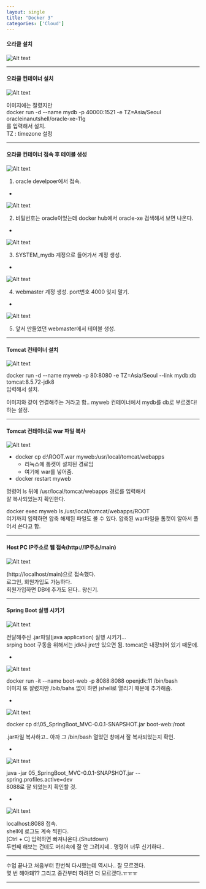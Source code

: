 ```yaml
---
layout: single
title: "Docker 3"
categories: ['Cloud']
---
```


#### 오라클 설치
   
![Alt text](/assets/images/cloud/docker/docker27.jpg)  
   
***
#### 오라클 컨테이너 설치
   
![Alt text](/assets/images/cloud/docker/docker28.jpg)  
   
이미지에는 잘렸지만   
docker run -d --name mydb -p 40000:1521 -e TZ=Asia/Seoul oracleinanutshell/oracle-xe-11g   
를 입력해서 설치.   
TZ : timezone 설정

***

#### 오라클 컨테이너 접속 후 테이블 생성
![Alt text](/assets/images/cloud/docker/docker29.jpg)  
   
1) oracle develpoer에서 접속.   
   
-
   
![Alt text](/assets/images/cloud/docker/docker30.jpg)  
   
2) 비밀번호는 oracle이었는데 docker hub에서 oracle-xe 검색해서 보면 나온다.
   
-
   
![Alt text](/assets/images/cloud/docker/docker31.jpg)  
   
3) SYSTEM_mydb 계정으로 들어가서 계정 생성.
   
-
   
![Alt text](/assets/images/cloud/docker/docker32.jpg)  
   
4) webmaster 계정 생성. port번호 4000 잊지 말기.
   
-
   
![Alt text](/assets/images/cloud/docker/docker33.jpg)  

5) 앞서 만들었던 webmaster에서 테이블 생성.
   
***

#### Tomcat 컨테이너 설치
   
![Alt text](/assets/images/cloud/docker/docker34.jpg)  
   
docker run -d --name myweb -p 80:8080 -e TZ=Asia/Seoul --link mydb:db tomcat:8.5.72-jdk8   
입력해서 설치.   
   
이미지와 같이 연결해주는 거라고 함..
myweb 컨테이너에서 mydb를 db로 부르겠다! 하는 설정.
   
*** 

#### Tomcat 컨테이너로 war 파일 복사
   
![Alt text](/assets/images/cloud/docker/docker35.jpg)  
   
* docker cp d:\ROOT.war myweb:/usr/local/tomcat/webapps
    * 리눅스에 톰캣이 설치된 경로임
    * 여기에 war를 넣어줌.
* docker restart myweb
   
명령어 ls 뒤에 /usr/local/tomcat/webapps 경로를 입력해서   
잘 복사되었는지 확인한다.   
   
docker exec myweb ls /usr/local/tomcat/webapps/ROOT   
여기까지 입력하면 압축 해제된 파일도 볼 수 있다. 압축된 war파일을 톰캣이 알아서 풀어서 쓴다고 함.   
   
***

#### Host PC IP주소로 웹 접속(http://IP주소/main)
   
![Alt text](/assets/images/cloud/docker/docker36.jpg)  
   
(http://localhost/main)으로 접속했다.   
로그인, 회원가입도 가능하다.      
회원가입하면 DB에 추가도 된다.. 왕신기.
   
***
   
#### Spring Boot 실행 시키기
   
![Alt text](/assets/images/cloud/docker/docker37.jpg)  
   
전달해주신 .jar파일(java application) 실행 시키기...   
srping boot 구동을 위해서는 jdk나 jre만 있으면 됨. tomcat은 내장되어 있기 때문에.
   
-
   
![Alt text](/assets/images/cloud/docker/docker38.jpg)  
   
docker run -it --name boot-web -p 8088:8088 openjdk:11 /bin/bash   
이미지 또 잘렸지만 /bib/bahs 없이 하면 jshell로 열리기 때문에 추가해줌.
   
-
   
![Alt text](/assets/images/cloud/docker/docker39.jpg)  
   
docker cp d:\05_SpringBoot_MVC-0.0.1-SNAPSHOT.jar boot-web:/root
   
.jar파일 복사하고.. 아까 그 /bin/bash 열었던 창에서 잘 복사되었는지 확인.   
   
-
   
![Alt text](/assets/images/cloud/docker/docker40.jpg)  
   
java -jar 05_SpringBoot_MVC-0.0.1-SNAPSHOT.jar  --spring.profiles.active=dev   
8088로 잘 되었는지 확인할 것.
   
-
   
![Alt text](/assets/images/cloud/docker/docker41.jpg)  
   
localhost:8088 접속.   
shell에 로그도 계속 찍힌다.   
[Ctrl + C] 입력하면 빠져나온다.(Shutdown)   
두번째 해보는 건데도 머리속에 잘 안 그려지네.. 명령어 너무 신기하다..   
   

***

수업 끝나고 처음부터 한번씩 다시했는데 역시나.. 잘 모르겠다.   
몇 번 해야돼?? 그리고 중간부터 하려면 더 모르겠다.ㅠㅠㅠ   


***

